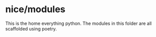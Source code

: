 # nice/modules

This is the home everything python. The modules in this folder are all scaffolded using poetry.
